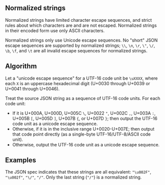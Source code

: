## Normalized strings

Normalized strings have limited character escape sequences, and strict rules about which characters are and are not escaped. Normalized strings in their encoded form use only ASCII characters.

Normalized strings only use Unicode escape sequences. No "short" JSON escape sequences are supported by normalized strings; `\\`, `\n`, `\r`, `\"`, `\/`, `\b`, `\f`, and `\t` are all invalid escape sequences for normalized strings.

## Algorithm

Let a "unicode escape sequence" for a UTF-16 code unit be `\uXXXX`, where each `X` is an uppercase hexadecimal digit (U+0030 through U+0039 or U+0041 through U+0046).

Treat the source JSON string as a sequence of UTF-16 code units. For each code unit:

- If it is U+000A, U+000D, U+005C `\`, U+0022 `"`, U+002C `,`, U+003A `:`, U+005B `[`, U+005D `]`, U+007B `{`, or U+007D `}`; then output the UTF-16 code unit as a unicode escape sequence.
- Otherwise, if it is in the inclusive range U+0020-U+007E; then output that code point directly (as a single-byte UTF-16/UTF-8/ASCII code unit).
- Otherwise, output the UTF-16 code unit as a unicode escape sequence.

## Examples

The JSON spec indicates that these strings are all equivalent: `"\u002F"`, `"\u002f"`, `"\/"`, `"/"`. Only the last string (`"/"`) is a normalized string.